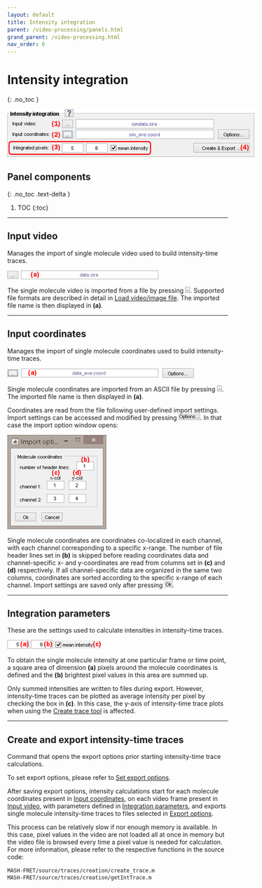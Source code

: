 ```yaml
---
layout: default
title: Intensity integration
parent: /video-processing/panels.html
grand_parent: /video-processing.html
nav_order: 6
---
```


# Intensity integration
{: .no_toc }

<a href="../../assets/images/gui/VP-panel-integration.png"><img src="../../assets/images/gui/VP-panel-integration.png" style="max-width: 565px;"/></a>

## Panel components
{: .no_toc .text-delta }

1. TOC
{:toc}


---

## Input video

Manages the import of single molecule video used to build intensity-time traces.

<a href="../../assets/images/gui/VP-panel-integration-loadvid.png"><img src="../../assets/images/gui/VP-panel-integration-loadvid.png" style="max-width: 345px;"/></a>

The single molecule video is imported from a file by pressing 
![...](../../assets/images/gui/VP-but-3p.png).
Supported file formats are described in detail in 
[Load video/image file](visualization-area.html#load-videoimage-file).
The imported file name is then displayed in **(a)**.


---

## Input coordinates

Manages the import of single molecule coordinates used to build intensity-time traces.

<a href="../../assets/images/gui/VP-panel-integration-loadcoord.png"><img src="../../assets/images/gui/VP-panel-integration-loadcoord.png" style="max-width: 426px;"/></a>

Single molecule coordinates are imported from an ASCII file by pressing 
![...](../../assets/images/gui/VP-but-3p.png).
The imported file name is then displayed in **(a)**.

Coordinates are read from the file following user-defined import settings.
Import settings can be accessed and modified by pressing 
![Options ...](../../assets/images/gui/VP-but-options3p.png).
In that case the import option window opens:

<a href="../../assets/images/gui/VP-panel-integration-loadcoord-impopt.png"><img src="../../assets/images/gui/VP-panel-integration-loadcoord-impopt.png" style="max-width: 226px;"/></a>

Single molecule coordinates are coordinates co-localized in each channel, with each channel corresponding to a specific x-range.
The number of file header lines set in **(b)** is skipped before reading coordinates data and channel-specific x- and y-coordinates are read from columns set in **(c)** and **(d)** respectively.
If all channel-specific data are organized in the same two columns, coordinates are sorted according to the specific x-range of each channel.
Import settings are saved only after pressing 
![Ok](../../assets/images/gui/VP-but-ok.png).


---

## Integration parameters

These are the settings used to calculate intensities in intensity-time traces.

<a href="../../assets/images/gui/VP-panel-integration-calculation.png"><img src="../../assets/images/gui/VP-panel-integration-calculation.png" style="max-width: 214px;"/></a>

To obtain the single molecule intensity at one particular frame or time point, a square area of dimension **(a)** pixels around the molecule coordinates is defined and the **(b)** brightest pixel values in this area are summed up.

Only summed intensities are written to files during export.
However, intensity-time traces can be plotted as average intensity per pixel by checking the box in **(c)**.
In this case, the y-axis of intensity-time trace plots when using the 
[Create trace tool](area-visualization.html#create-trace-tool) is affected.


---

## Create and export intensity-time traces

Command that opens the export options prior starting intensity-time trace calculations. 

To set export options, please refer to 
[Set export options](../functionalities/set-export-options.html).

After saving export options, intensity calculations start for each molecule coordinates present in 
[Input coordinates](#input-coordinates), on each video frame present in 
[Input video](#input-video), with parameters defined in 
[Integration parameters](#integration-parameters), and exports single molecule intensity-time traces to files selected in 
[Export options](#export-options).

This process can be relatively slow if nor enough memory is available.
In this case, pixel values in the video are not loaded all at once in memory but the video file is browsed every time a pixel value is needed for calculation. 
For more information, please refer to the respective functions in the source code:

```
MASH-FRET/source/traces/creation/create_trace.m
MASH-FRET/source/traces/creation/getIntTrace.m
```



